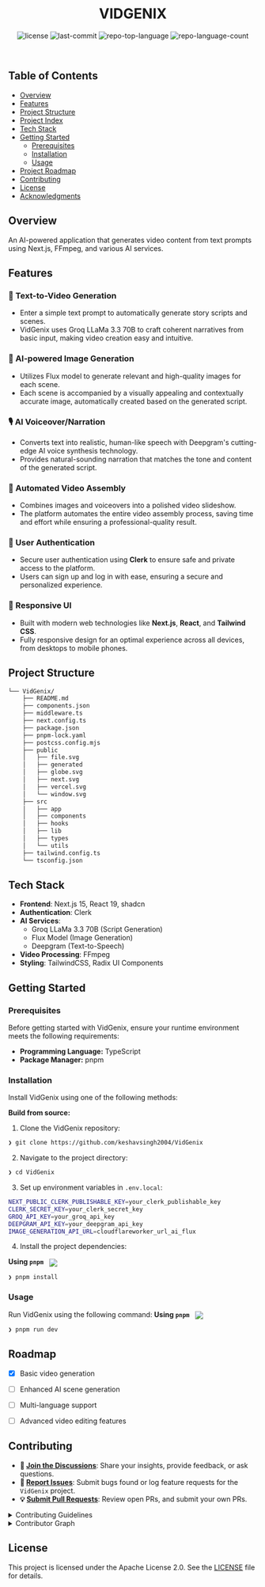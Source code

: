 <p align="center"><h1 align="center">VIDGENIX</h1></p>
<p align="center">
	<img src="https://img.shields.io/github/license/keshavsingh2004/VidGenix?style=default&logo=opensourceinitiative&logoColor=white&color=0080ff" alt="license">
	<img src="https://img.shields.io/github/last-commit/keshavsingh2004/VidGenix?style=default&logo=git&logoColor=white&color=0080ff" alt="last-commit">
	<img src="https://img.shields.io/github/languages/top/keshavsingh2004/VidGenix?style=default&color=0080ff" alt="repo-top-language">
	<img src="https://img.shields.io/github/languages/count/keshavsingh2004/VidGenix?style=default&color=0080ff" alt="repo-language-count">
</p>
<p align="center"><!-- default option, no dependency badges. -->
</p>
<p align="center">
	<!-- default option, no dependency badges. -->
</p>
<br>

##  Table of Contents

- [ Overview](#-overview)
- [ Features](#-features)
- [ Project Structure](#-project-structure)
- [ Project Index](#-project-index)
- [Tech Stack](#-tech-stack)
- [ Getting Started](#-getting-started)
  - [ Prerequisites](#-prerequisites)
  - [ Installation](#-installation)
  - [ Usage](#-usage)
- [ Project Roadmap](#-project-roadmap)
- [ Contributing](#-contributing)
- [ License](#-license)
- [ Acknowledgments](#-acknowledgments)

##  Overview

An AI-powered application that generates video content from text prompts using Next.js, FFmpeg, and various AI services.

## Features

### 🚀 Text-to-Video Generation
- Enter a simple text prompt to automatically generate story scripts and scenes.
- VidGenix uses Groq LLaMa 3.3 70B to craft coherent narratives from basic input, making video creation easy and intuitive.

### 🎨 AI-powered Image Generation
- Utilizes Flux model to generate relevant and high-quality images for each scene.
- Each scene is accompanied by a visually appealing and contextually accurate image, automatically created based on the generated script.

### 🎙️ AI Voiceover/Narration
- Converts text into realistic, human-like speech with Deepgram's cutting-edge AI voice synthesis technology.
- Provides natural-sounding narration that matches the tone and content of the generated script.

### 🎥 Automated Video Assembly
- Combines images and voiceovers into a polished video slideshow.
- The platform automates the entire video assembly process, saving time and effort while ensuring a professional-quality result.

### 🔐 User Authentication
- Secure user authentication using **Clerk** to ensure safe and private access to the platform.
- Users can sign up and log in with ease, ensuring a secure and personalized experience.

### 📱 Responsive UI
- Built with modern web technologies like **Next.js**, **React**, and **Tailwind CSS**.
- Fully responsive design for an optimal experience across all devices, from desktops to mobile phones.

##  Project Structure

```sh
└── VidGenix/
    ├── README.md
    ├── components.json
    ├── middleware.ts
    ├── next.config.ts
    ├── package.json
    ├── pnpm-lock.yaml
    ├── postcss.config.mjs
    ├── public
    │   ├── file.svg
    │   ├── generated
    │   ├── globe.svg
    │   ├── next.svg
    │   ├── vercel.svg
    │   └── window.svg
    ├── src
    │   ├── app
    │   ├── components
    │   ├── hooks
    │   ├── lib
    │   ├── types
    │   └── utils
    ├── tailwind.config.ts
    └── tsconfig.json
```



## Tech Stack

- **Frontend**: Next.js 15, React 19, shadcn
- **Authentication**: Clerk
- **AI Services**: 
	- Groq LLaMa 3.3 70B (Script Generation)
	- Flux Model (Image Generation) 
	- Deepgram (Text-to-Speech)
- **Video Processing**: FFmpeg
- **Styling**: TailwindCSS, Radix UI Components

##  Getting Started

###  Prerequisites

Before getting started with VidGenix, ensure your runtime environment meets the following requirements:

- **Programming Language:** TypeScript
- **Package Manager:** pnpm


###  Installation

Install VidGenix using one of the following methods:

**Build from source:**

1. Clone the VidGenix repository:
```sh
❯ git clone https://github.com/keshavsingh2004/VidGenix
```

2. Navigate to the project directory:
```sh
❯ cd VidGenix
```

3. Set up environment variables in `.env.local`:
```sh
NEXT_PUBLIC_CLERK_PUBLISHABLE_KEY=your_clerk_publishable_key
CLERK_SECRET_KEY=your_clerk_secret_key
GROQ_API_KEY=your_groq_api_key
DEEPGRAM_API_KEY=your_deepgram_api_key
IMAGE_GENERATION_API_URL=cloudflareworker_url_ai_flux
```

4. Install the project dependencies:


**Using `pnpm`** &nbsp; [<img align="center" src="https://img.shields.io/badge/pnpm-F69220?logo=pnpm&logoColor=fff" />](https://pnpm.io/)

```sh
❯ pnpm install
```


###  Usage
Run VidGenix using the following command:
**Using `pnpm`** &nbsp; [<img align="center" src="https://img.shields.io/badge/pnpm-F69220?logo=pnpm&logoColor=fff" />](https://pnpm.io/)

```sh
❯ pnpm run dev
```

## Roadmap

- [x] Basic video generation
- [ ] Enhanced AI scene generation
- [ ] Multi-language support
- [ ] Advanced video editing features


##  Contributing

- **💬 [Join the Discussions](https://github.com/keshavsingh2004/VidGenix/discussions)**: Share your insights, provide feedback, or ask questions.
- **🐛 [Report Issues](https://github.com/keshavsingh2004/VidGenix/issues)**: Submit bugs found or log feature requests for the `VidGenix` project.
- **💡 [Submit Pull Requests](https://github.com/keshavsingh2004/VidGenix/blob/main/CONTRIBUTING.md)**: Review open PRs, and submit your own PRs.

<details closed>
<summary>Contributing Guidelines</summary>

1. **Fork the Repository**: Start by forking the project repository to your github account.
2. **Clone Locally**: Clone the forked repository to your local machine using a git client.
   ```sh
   git clone https://github.com/keshavsingh2004/VidGenix
   ```
3. **Create a New Branch**: Always work on a new branch, giving it a descriptive name.
   ```sh
   git checkout -b new-feature-x
   ```
4. **Make Your Changes**: Develop and test your changes locally.
5. **Commit Your Changes**: Commit with a clear message describing your updates.
   ```sh
   git commit -m 'Implemented new feature x.'
   ```
6. **Push to github**: Push the changes to your forked repository.
   ```sh
   git push origin new-feature-x
   ```
7. **Submit a Pull Request**: Create a PR against the original project repository. Clearly describe the changes and their motivations.
8. **Review**: Once your PR is reviewed and approved, it will be merged into the main branch. Congratulations on your contribution!
</details>

<details closed>
<summary>Contributor Graph</summary>
<br>
<p align="left">
   <a href="https://github.com{/keshavsingh2004/VidGenix/}graphs/contributors">
      <img src="https://contrib.rocks/image?repo=keshavsingh2004/VidGenix">
   </a>
</p>
</details>

##  License

This project is licensed under the Apache License 2.0. See the [LICENSE](LICENSE) file for details.

